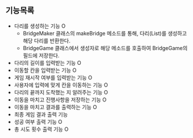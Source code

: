 ## 기능목록
- 다리를 생성하는 기능 O
  - BridgeMaker 클래스의 makeBridge 메소드를 통해, 다리(List<String>)를 생성하고 해당 다리를 반환한다.
  - BridgeGame 클래스에서 생성자로 해당 메소드를 호출하여 BridgeGame의 필드에 저장한다.
- 다리의 길이를 입력받는 기능 O
- 이동할 칸을 입력받는 기능 O
- 게임 재시작 여부를 입력받는 기능 O
- 사용자에 입력에 맞게 칸을 이동하는 기능 O
- 다리의 끝까지 도착했는 지 알려주는 기능 O
- 이동을 마치고 진행사항을 저장하는 기능 O
- 이동을 마치고 결과를 출력하는 기능 O
- 최종 게임 결과 출력 기능
- 성공 여부 출력 기능 O
- 총 시도 횟수 출력 기능 O